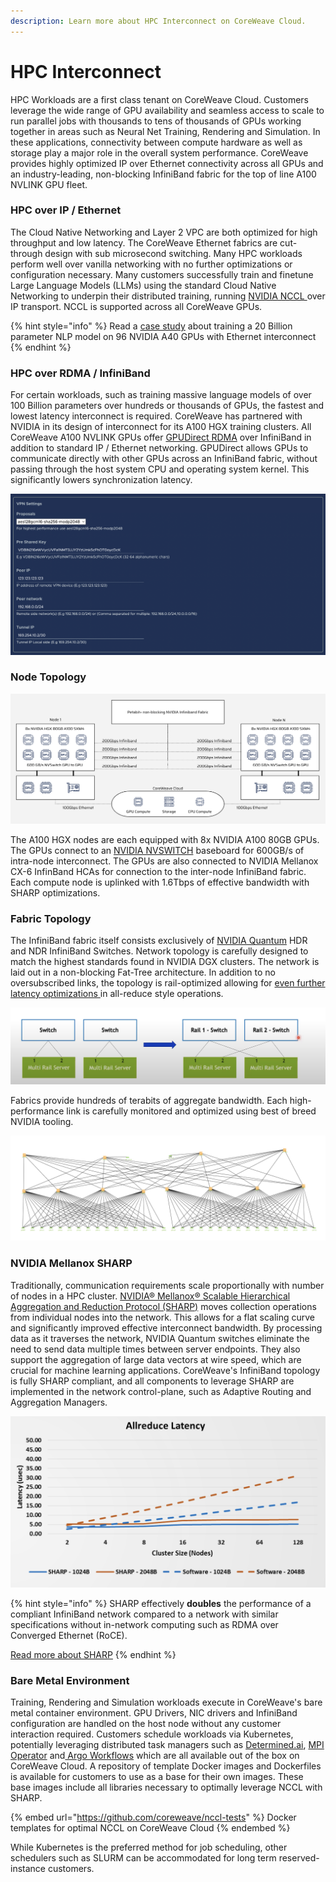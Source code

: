 ```yaml
---
description: Learn more about HPC Interconnect on CoreWeave Cloud.
---
```


# HPC Interconnect

HPC Workloads are a first class tenant on CoreWeave Cloud. Customers leverage the wide range of GPU availability and seamless access to scale to run parallel jobs with thousands to tens of thousands of GPUs working together in areas such as Neural Net Training, Rendering and Simulation. In these applications, connectivity between compute hardware as well as storage play a major role in the overall system performance. CoreWeave provides highly optimized IP over Ethernet connectivity across all GPUs and an industry-leading, non-blocking InfiniBand fabric for the top of line A100 NVLINK GPU fleet.

### HPC over IP / Ethernet

The Cloud Native Networking and Layer 2 VPC are both optimized for high throughput and low latency. The CoreWeave Ethernet fabrics are cut-through design with sub microsecond switching. Many HPC workloads perform well over vanilla networking with no further optimizations or configuration necessary. Many customers successfully train and finetune Large Language Models (LLMs) using the standard Cloud Native Networking to underpin their distributed training, running [NVIDIA NCCL ](https://developer.nvidia.com/nccl)over IP transport. NCCL is supported across all CoreWeave GPUs.

{% hint style="info" %}
Read a [case study](https://blog.coreweave.com/coreweave-and-bit192-inc.-help-gpt-neox-20b-reach-japan) about training a 20 Billion parameter NLP model on 96 NVIDIA A40 GPUs with Ethernet interconnect
{% endhint %}

### HPC over RDMA / InfiniBand

For certain workloads, such as training massive language models of over 100 Billion parameters over hundreds or thousands of GPUs, the fastest and lowest latency interconnect is required. CoreWeave has partnered with NVIDIA in its design of interconnect for its A100 HGX training clusters. All CoreWeave A100 NVLINK GPUs offer [GPUDirect RDMA](https://developer.nvidia.com/gpudirect) over InfiniBand in addition to standard IP / Ethernet networking. GPUDirect allows GPUs to communicate directly with other GPUs across an InfiniBand fabric, without passing through the host system CPU and operating system kernel. This significantly lowers synchronization latency.

![NVIDIA Mellanox Quantum leaf switches in the CoreWeave LAS1 datacenter](<../../.gitbook/assets/image (1) (2).png>)

### **Node Topology**

![](<../../.gitbook/assets/image (11) (2).png>)

The A100 HGX nodes are each equipped with 8x NVIDIA A100 80GB GPUs. The GPUs connect to an [NVIDIA NVSWITCH](https://www.nvidia.com/en-us/data-center/nvlink/) baseboard for 600GB/s of intra-node interconnect. The GPUs are also connected to NVIDIA Mellanox CX-6 InfinBand HCAs for connection to the inter-node InfiniBand fabric. Each compute node is uplinked with 1.6Tbps of effective bandwidth with SHARP optimizations.

### **Fabric Topology**

The InfiniBand fabric itself consists exclusively of [NVIDIA Quantum](https://www.nvidia.com/en-us/networking/quantum2/) HDR and NDR InfiniBand Switches. Network topology is carefully designed to match the highest standards found in NVIDIA DGX clusters. The network is laid out in a non-blocking Fat-Tree architecture. In addition to no oversubscribed links, the topology is rail-optimized allowing for [even further latency optimizations ](https://developer.nvidia.com/blog/doubling-all2all-performance-with-nvidia-collective-communication-library-2-12/)in all-reduce style operations.

![Rail-Optimized design](<../../.gitbook/assets/Screen Shot 2022-06-16 at 10.09.10 PM.png>)

Fabrics provide hundreds of terabits of aggregate bandwidth. Each high-performance link is carefully monitored and optimized using best of breed NVIDIA tooling.

![Topology of typical CoreWeave HGX A100 Cluster](<../../.gitbook/assets/image (10) (1).png>)

### NVIDIA Mellanox SHARP

Traditionally, communication requirements scale proportionally with number of nodes in a HPC cluster. [NVIDIA® Mellanox® Scalable Hierarchical Aggregation and Reduction Protocol (SHARP)](https://docs.nvidia.com/networking/display/sharpv270) moves collection operations from individual nodes into the network. This allows for a flat scaling curve and significantly improved effective interconnect bandwidth. By processing data as it traverses the network, NVIDIA Quantum switches eliminate the need to send data multiple times between server endpoints. They also support the aggregation of large data vectors at wire speed, which are crucial for machine learning applications. CoreWeave's InfiniBand topology is fully SHARP compliant, and all components to leverage SHARP are implemented in the network control-plane, such as Adaptive Routing and Aggregation Managers.

![](<../../.gitbook/assets/Screen Shot 2022-07-20 at 9.35.44 PM.png>)

{% hint style="info" %}
SHARP effectively **doubles** the performance of a compliant InfiniBand network compared to a network with similar specifications without in-network computing such as RDMA over Converged Ethernet (RoCE).

[Read more about SHARP](https://on-demand.gputechconf.com/ai-conference-2019/T6-5\_\_Qingchung%20Song\(Mellanox\)\_Mellanox%20In-Network%20Computing%20for%20AI%20and%20the%20development%20with%20NVIDIA\_Final.pdf)
{% endhint %}

### Bare Metal Environment

Training, Rendering and Simulation workloads execute in CoreWeave's bare metal container environment. GPU Drivers, NIC drivers and InfiniBand configuration are handled on the host node without any customer interaction required. Customers schedule workloads via Kubernetes, potentially leveraging distributed task managers such as [Determined.ai](https://www.determined.ai/), [MPI Operator](https://github.com/kubeflow/mpi-operator) and[ Argo Workflows](../../../workflows/argo.md) which are all available out of the box on CoreWeave Cloud. A repository of template Docker images and Dockerfiles is available for customers to use as a base for their own images. These base images include all libraries necessary to optimally leverage NCCL with SHARP.

{% embed url="https://github.com/coreweave/nccl-tests" %}
Docker templates for optimal NCCL on CoreWeave Cloud
{% endembed %}

While Kubernetes is the preferred method for job scheduling, other schedulers such as SLURM can be accommodated for long term reserved-instance customers.
